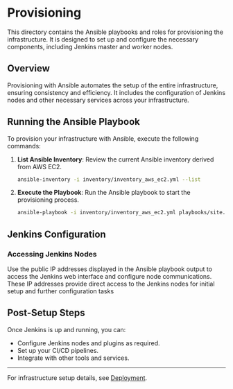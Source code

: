 
# Provisioning

This directory contains the Ansible playbooks and roles for provisioning the infrastructure. It is designed to set up and configure the necessary components, including Jenkins master and worker nodes.

## Overview

Provisioning with Ansible automates the setup of the entire infrastructure, ensuring consistency and efficiency. It includes the configuration of Jenkins nodes and other necessary services across your infrastructure.

## Running the Ansible Playbook

To provision your infrastructure with Ansible, execute the following commands:

1. **List Ansible Inventory**:
   Review the current Ansible inventory derived from AWS EC2.
   ```bash
   ansible-inventory -i inventory/inventory_aws_ec2.yml --list
   ```

2. **Execute the Playbook**:
   Run the Ansible playbook to start the provisioning process.
   ```bash
   ansible-playbook -i inventory/inventory_aws_ec2.yml playbooks/site.yml -e "jenkins_password=asdasdiytagsdjh123"
   ```

## Jenkins Configuration

### Accessing Jenkins Nodes

Use the public IP addresses displayed in the Ansible playbook output to access the Jenkins web interface and configure node communications. These IP addresses provide direct access to the Jenkins nodes for initial setup and further configuration tasks


## Post-Setup Steps

Once Jenkins is up and running, you can:

- Configure Jenkins nodes and plugins as required.
- Set up your CI/CD pipelines.
- Integrate with other tools and services.

---

For infrastructure setup details, see [Deployment](../deployment/README.md).
